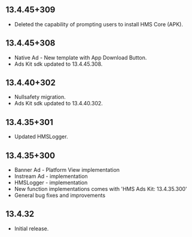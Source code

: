 ## 13.4.45+309

- Deleted the capability of prompting users to install HMS Core (APK).

## 13.4.45+308

- Native Ad - New template with App Download Button.
- Ads Kit sdk updated to 13.4.45.308.

## 13.4.40+302

- Nullsafety migration.
- Ads Kit sdk updated to 13.4.40.302.

## 13.4.35+301

- Updated HMSLogger.

## 13.4.35+300

- Banner Ad - Platform View implementation
- Instream Ad - implementation
- HMSLogger - implementation
- New function implementations comes with 'HMS Ads Kit: 13.4.35.300'
- General bug fixes and improvements

## 13.4.32

- Initial release.
